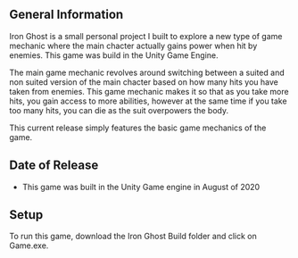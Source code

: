 ## General Information
Iron Ghost is a small personal project I built to explore a new type of game mechanic where the main chacter actually gains power when hit by enemies.
This game was build in the Unity Game Engine.

The main game mechanic revolves around switching between a suited and non suited version of the 
main chacter based on how many hits you have taken from enemies. This game mechanic makes it so that as you take more hits, 
you gain access to more abilities, however at the same time if you take too many hits, you can die as the suit overpowers the body. 

This current release simply features the basic game mechanics of the game. 

## Date of Release
* This game was built in the Unity Game engine in August of 2020

## Setup
To run this game, download the Iron Ghost Build folder and click on Game.exe. 